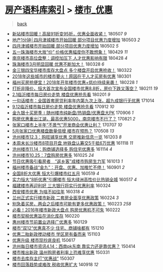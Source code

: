[房产语料库索引](../../README.md)  > [楼市_优惠](楼市_优惠.md)
====
> [back](../README.md)

- [新站楼市回暖！高层91折变95折，优惠全面收紧！](http://jkwz.applinzi.com/ittc/7100387470120322055.html#%E6%96%B0%E7%AB%99%E6%A5%BC%E5%B8%82%E5%9B%9E%E6%9A%96%EF%BC%81%E9%AB%98%E5%B1%8291%E6%8A%98%E5%8F%9895%E6%8A%98%EF%BC%8C%E4%BC%98%E6%83%A0%E5%85%A8%E9%9D%A2%E6%94%B6%E7%B4%A7%EF%BC%81) 180507 *9* 
- [地产1分钟│四月津城楼市开始回暖 部分项目优惠力度增加](http://jkwz.applinzi.com/ittc/7098939091741836304.html#%E5%9C%B0%E4%BA%A71%E5%88%86%E9%92%9F%E2%94%82%E5%9B%9B%E6%9C%88%E6%B4%A5%E5%9F%8E%E6%A5%BC%E5%B8%82%E5%BC%80%E5%A7%8B%E5%9B%9E%E6%9A%96+%E9%83%A8%E5%88%86%E9%A1%B9%E7%9B%AE%E4%BC%98%E6%83%A0%E5%8A%9B%E5%BA%A6%E5%A2%9E%E5%8A%A0) 180503 *2* 
- [四月津城楼市开始回暖 部分项目优惠力度增加](http://jkwz.applinzi.com/ittc/7098434086005900299.html#%E5%9B%9B%E6%9C%88%E6%B4%A5%E5%9F%8E%E6%A5%BC%E5%B8%82%E5%BC%80%E5%A7%8B%E5%9B%9E%E6%9A%96+%E9%83%A8%E5%88%86%E9%A1%B9%E7%9B%AE%E4%BC%98%E6%83%A0%E5%8A%9B%E5%BA%A6%E5%A2%9E%E5%8A%A0) 180502 *5* 
- [五一珠海楼市大放“价” 价格优惠幅度你不敢想象！](http://jkwz.applinzi.com/ittc/7097546545555833863.html#%E4%BA%94%E4%B8%80%E7%8F%A0%E6%B5%B7%E6%A5%BC%E5%B8%82%E5%A4%A7%E6%94%BE%E2%80%9C%E4%BB%B7%E2%80%9D+%E4%BB%B7%E6%A0%BC%E4%BC%98%E6%83%A0%E5%B9%85%E5%BA%A6%E4%BD%A0%E4%B8%8D%E6%95%A2%E6%83%B3%E8%B1%A1%EF%BC%81) 180429 *11* 
- [南京楼市高位盘整：调控加压下 人才优惠影响有限](http://jkwz.applinzi.com/ittc/7096912904760853521.html#%E5%8D%97%E4%BA%AC%E6%A5%BC%E5%B8%82%E9%AB%98%E4%BD%8D%E7%9B%98%E6%95%B4%EF%BC%9A%E8%B0%83%E6%8E%A7%E5%8A%A0%E5%8E%8B%E4%B8%8B+%E4%BA%BA%E6%89%8D%E4%BC%98%E6%83%A0%E5%BD%B1%E5%93%8D%E6%9C%89%E9%99%90) 180428 *4* 
- [珠海楼市3月明显回暖 优惠不断加大！](http://jkwz.applinzi.com/ittc/7085450833942807569.html#%E7%8F%A0%E6%B5%B7%E6%A5%BC%E5%B8%823%E6%9C%88%E6%98%8E%E6%98%BE%E5%9B%9E%E6%9A%96+%E4%BC%98%E6%83%A0%E4%B8%8D%E6%96%AD%E5%8A%A0%E5%A4%A7%EF%BC%81) 180328 *6* 
- [金三银四宝华楼市库存大盘点 多个楼盘开启优惠抢收！](http://jkwz.applinzi.com/ittc/7083253219256173585.html#%E9%87%91%E4%B8%89%E9%93%B6%E5%9B%9B%E5%AE%9D%E5%8D%8E%E6%A5%BC%E5%B8%82%E5%BA%93%E5%AD%98%E5%A4%A7%E7%9B%98%E7%82%B9+%E5%A4%9A%E4%B8%AA%E6%A5%BC%E7%9B%98%E5%BC%80%E5%90%AF%E4%BC%98%E6%83%A0%E6%8A%A2%E6%94%B6%EF%BC%81) 180322  
- [2018年这些城市的楼市要火！原因在于人才买房有优惠](http://jkwz.applinzi.com/ittc/7075464180931232778.html#2018%E5%B9%B4%E8%BF%99%E4%BA%9B%E5%9F%8E%E5%B8%82%E7%9A%84%E6%A5%BC%E5%B8%82%E8%A6%81%E7%81%AB%EF%BC%81%E5%8E%9F%E5%9B%A0%E5%9C%A8%E4%BA%8E%E4%BA%BA%E6%89%8D%E4%B9%B0%E6%88%BF%E6%9C%89%E4%BC%98%E6%83%A0) 180301  
- [福州买房抢便宜！2018年开年楼市优惠+低价持续来袭！](http://jkwz.applinzi.com/ittc/7075179560016806918.html#%E7%A6%8F%E5%B7%9E%E4%B9%B0%E6%88%BF%E6%8A%A2%E4%BE%BF%E5%AE%9C%EF%BC%812018%E5%B9%B4%E5%BC%80%E5%B9%B4%E6%A5%BC%E5%B8%82%E4%BC%98%E6%83%A0%2B%E4%BD%8E%E4%BB%B7%E6%8C%81%E7%BB%AD%E6%9D%A5%E8%A2%AD%EF%BC%81) 180228 *1* 
- [打折非降价，恒大首次宣布全国楼市优惠8.8折，房价下跌又落空？](http://jkwz.applinzi.com/ittc/7068822375850574865.html#%E6%89%93%E6%8A%98%E9%9D%9E%E9%99%8D%E4%BB%B7%EF%BC%8C%E6%81%92%E5%A4%A7%E9%A6%96%E6%AC%A1%E5%AE%A3%E5%B8%83%E5%85%A8%E5%9B%BD%E6%A5%BC%E5%B8%82%E4%BC%98%E6%83%A08.8%E6%8A%98%EF%BC%8C%E6%88%BF%E4%BB%B7%E4%B8%8B%E8%B7%8C%E5%8F%88%E8%90%BD%E7%A9%BA%EF%BC%9F) 180211 *19* 
- [2.1临沂楼市每日房价走势 楼盘优惠抢先看](http://jkwz.applinzi.com/ittc/7064896287734760464.html#2.1%E4%B8%B4%E6%B2%82%E6%A5%BC%E5%B8%82%E6%AF%8F%E6%97%A5%E6%88%BF%E4%BB%B7%E8%B5%B0%E5%8A%BF+%E6%A5%BC%E7%9B%98%E4%BC%98%E6%83%A0%E6%8A%A2%E5%85%88%E7%9C%8B) 180201 *9* 
- [一句话楼市：全国首套房贷利率年内第九次上涨，超九成银行无优惠](http://jkwz.applinzi.com/ittc/7024394333275554832.html#%E4%B8%80%E5%8F%A5%E8%AF%9D%E6%A5%BC%E5%B8%82%EF%BC%9A%E5%85%A8%E5%9B%BD%E9%A6%96%E5%A5%97%E6%88%BF%E8%B4%B7%E5%88%A9%E7%8E%87%E5%B9%B4%E5%86%85%E7%AC%AC%E4%B9%9D%E6%AC%A1%E4%B8%8A%E6%B6%A8%EF%BC%8C%E8%B6%85%E4%B9%9D%E6%88%90%E9%93%B6%E8%A1%8C%E6%97%A0%E4%BC%98%E6%83%A0) 171014  
- [9.12临沂楼市每日房价走势 楼盘优惠抢先看](http://jkwz.applinzi.com/ittc/7012202586218955792.html#9.12%E4%B8%B4%E6%B2%82%E6%A5%BC%E5%B8%82%E6%AF%8F%E6%97%A5%E6%88%BF%E4%BB%B7%E8%B5%B0%E5%8A%BF+%E6%A5%BC%E7%9B%98%E4%BC%98%E6%83%A0%E6%8A%A2%E5%85%88%E7%9C%8B) 170912 *10* 
- [金九银十买房季∣随州楼市纯新盘/热销盘/优惠盘大PK](http://jkwz.applinzi.com/ittc/7010119174523995152.html#%E9%87%91%E4%B9%9D%E9%93%B6%E5%8D%81%E4%B9%B0%E6%88%BF%E5%AD%A3%E2%88%A3%E9%9A%8F%E5%B7%9E%E6%A5%BC%E5%B8%82%E7%BA%AF%E6%96%B0%E7%9B%98%2F%E7%83%AD%E9%94%80%E7%9B%98%2F%E4%BC%98%E6%83%A0%E7%9B%98%E5%A4%A7PK) 170906 *1* 
- [购房优惠重出江湖，最高优惠5000，南京楼市不行了？](http://jkwz.applinzi.com/ittc/7004179282447041553.html#%E8%B4%AD%E6%88%BF%E4%BC%98%E6%83%A0%E9%87%8D%E5%87%BA%E6%B1%9F%E6%B9%96%EF%BC%8C%E6%9C%80%E9%AB%98%E4%BC%98%E6%83%A05000%EF%BC%8C%E5%8D%97%E4%BA%AC%E6%A5%BC%E5%B8%82%E4%B8%8D%E8%A1%8C%E4%BA%86%EF%BC%9F) 170821 *2* 
- [张家口楼市上半年“不景气”开发商会优惠让利？](http://jkwz.applinzi.com/ittc/6987480856917443600.html#%E5%BC%A0%E5%AE%B6%E5%8F%A3%E6%A5%BC%E5%B8%82%E4%B8%8A%E5%8D%8A%E5%B9%B4%E2%80%9C%E4%B8%8D%E6%99%AF%E6%B0%94%E2%80%9D%E5%BC%80%E5%8F%91%E5%95%86%E4%BC%9A%E4%BC%98%E6%83%A0%E8%AE%A9%E5%88%A9%EF%BC%9F) 170707 *10* 
- [5月张家口优惠楼盘数量倍增 楼市在预热？](http://jkwz.applinzi.com/ittc/6965291811546350596.html#5%E6%9C%88%E5%BC%A0%E5%AE%B6%E5%8F%A3%E4%BC%98%E6%83%A0%E6%A5%BC%E7%9B%98%E6%95%B0%E9%87%8F%E5%80%8D%E5%A2%9E+%E6%A5%BC%E5%B8%82%E5%9C%A8%E9%A2%84%E7%83%AD%EF%BC%9F) 170508 *13* 
- [沧州楼市12.3：购旺铺享优惠 交房推新信息一览](http://jkwz.applinzi.com/ittc/6907357707480073220.html#%E6%B2%A7%E5%B7%9E%E6%A5%BC%E5%B8%8212.3%EF%BC%9A%E8%B4%AD%E6%97%BA%E9%93%BA%E4%BA%AB%E4%BC%98%E6%83%A0+%E4%BA%A4%E6%88%BF%E6%8E%A8%E6%96%B0%E4%BF%A1%E6%81%AF%E4%B8%80%E8%A7%88) 161203 *8* 
- [本周末长沙楼市8项目开盘 地铁盘认筹交5千抵6万优惠](http://jkwz.applinzi.com/ittc/6901887545360516100.html#%E6%9C%AC%E5%91%A8%E6%9C%AB%E9%95%BF%E6%B2%99%E6%A5%BC%E5%B8%828%E9%A1%B9%E7%9B%AE%E5%BC%80%E7%9B%98+%E5%9C%B0%E9%93%81%E7%9B%98%E8%AE%A4%E7%AD%B9%E4%BA%A45%E5%8D%83%E6%8A%B56%E4%B8%87%E4%BC%98%E6%83%A0) 161118 *11* 
- [沧州楼市11.14：购商铺选择多 购住宅优惠多](http://jkwz.applinzi.com/ittc/6900289747410224132.html#%E6%B2%A7%E5%B7%9E%E6%A5%BC%E5%B8%8211.14%EF%BC%9A%E8%B4%AD%E5%95%86%E9%93%BA%E9%80%89%E6%8B%A9%E5%A4%9A+%E8%B4%AD%E4%BD%8F%E5%AE%85%E4%BC%98%E6%83%A0%E5%A4%9A) 161114 *4* 
- [沧州楼市10.25：7盘购房优惠多](http://jkwz.applinzi.com/ittc/6892898195880805380.html#%E6%B2%A7%E5%B7%9E%E6%A5%BC%E5%B8%8210.25%EF%BC%9A7%E7%9B%98%E8%B4%AD%E6%88%BF%E4%BC%98%E6%83%A0%E5%A4%9A) 161025 *24* 
- [节日优惠吸引看房者　“返乡客”成楼市购房生力军](http://jkwz.applinzi.com/ittc/6888541472638370821.html#%E8%8A%82%E6%97%A5%E4%BC%98%E6%83%A0%E5%90%B8%E5%BC%95%E7%9C%8B%E6%88%BF%E8%80%85%E3%80%80%E2%80%9C%E8%BF%94%E4%B9%A1%E5%AE%A2%E2%80%9D%E6%88%90%E6%A5%BC%E5%B8%82%E8%B4%AD%E6%88%BF%E7%94%9F%E5%8A%9B%E5%86%9B) 161013 *1* 
- [福州楼市备战“金九”：开盘、优惠、加推忙不停！](http://jkwz.applinzi.com/ittc/6872941222158664709.html#%E7%A6%8F%E5%B7%9E%E6%A5%BC%E5%B8%82%E5%A4%87%E6%88%98%E2%80%9C%E9%87%91%E4%B9%9D%E2%80%9D%EF%BC%9A%E5%BC%80%E7%9B%98%E3%80%81%E4%BC%98%E6%83%A0%E3%80%81%E5%8A%A0%E6%8E%A8%E5%BF%99%E4%B8%8D%E5%81%9C%EF%BC%81) 160901 *2* 
- [全国8折大优惠 恒大引爆楼市红五月](http://jkwz.applinzi.com/ittc/6833845001213461508.html#%E5%85%A8%E5%9B%BD8%E6%8A%98%E5%A4%A7%E4%BC%98%E6%83%A0+%E6%81%92%E5%A4%A7%E5%BC%95%E7%88%86%E6%A5%BC%E5%B8%82%E7%BA%A2%E4%BA%94%E6%9C%88) 160519 *4* 
- [实力恒大“8折优惠”引爆楼市 恒大绿洲高性价比热销全城](http://jkwz.applinzi.com/ittc/6833224867788620805.html#%E5%AE%9E%E5%8A%9B%E6%81%92%E5%A4%A7%E2%80%9C8%E6%8A%98%E4%BC%98%E6%83%A0%E2%80%9D%E5%BC%95%E7%88%86%E6%A5%BC%E5%B8%82+%E6%81%92%E5%A4%A7%E7%BB%BF%E6%B4%B2%E9%AB%98%E6%80%A7%E4%BB%B7%E6%AF%94%E7%83%AD%E9%94%80%E5%85%A8%E5%9F%8E) 160517 *4* 
- [福建楼市再迎利好 三大银行将实行优惠利率](http://jkwz.applinzi.com/ittc/6813078038312911877.html#%E7%A6%8F%E5%BB%BA%E6%A5%BC%E5%B8%82%E5%86%8D%E8%BF%8E%E5%88%A9%E5%A5%BD+%E4%B8%89%E5%A4%A7%E9%93%B6%E8%A1%8C%E5%B0%86%E5%AE%9E%E8%A1%8C%E4%BC%98%E6%83%A0%E5%88%A9%E7%8E%87) 160324  
- [西安楼市优惠 为啥不如往年](http://jkwz.applinzi.com/ittc/6810740559798862852.html#%E8%A5%BF%E5%AE%89%E6%A5%BC%E5%B8%82%E4%BC%98%E6%83%A0+%E4%B8%BA%E5%95%A5%E4%B8%8D%E5%A6%82%E5%BE%80%E5%B9%B4) 160318 *4* 
- [兰州正式实行楼市新政 二套房全面享优惠政策](http://jkwz.applinzi.com/ittc/6802303273864266757.html#%E5%85%B0%E5%B7%9E%E6%AD%A3%E5%BC%8F%E5%AE%9E%E8%A1%8C%E6%A5%BC%E5%B8%82%E6%96%B0%E6%94%BF+%E4%BA%8C%E5%A5%97%E6%88%BF%E5%85%A8%E9%9D%A2%E4%BA%AB%E4%BC%98%E6%83%A0%E6%94%BF%E7%AD%96) 160224 *3* 
- [别急着买房，两会之后楼市可能有更多优惠政策！](http://jkwz.applinzi.com/ittc/6801981309241000965.html#%E5%88%AB%E6%80%A5%E7%9D%80%E4%B9%B0%E6%88%BF%EF%BC%8C%E4%B8%A4%E4%BC%9A%E4%B9%8B%E5%90%8E%E6%A5%BC%E5%B8%82%E5%8F%AF%E8%83%BD%E6%9C%89%E6%9B%B4%E5%A4%9A%E4%BC%98%E6%83%A0%E6%94%BF%E7%AD%96%EF%BC%81) 160223 *258* 
- [必看！2016年楼市新政大盘点 购房优惠机不可失](http://jkwz.applinzi.com/ittc/6801663903406752772.html#%E5%BF%85%E7%9C%8B%EF%BC%812016%E5%B9%B4%E6%A5%BC%E5%B8%82%E6%96%B0%E6%94%BF%E5%A4%A7%E7%9B%98%E7%82%B9+%E8%B4%AD%E6%88%BF%E4%BC%98%E6%83%A0%E6%9C%BA%E4%B8%8D%E5%8F%AF%E5%A4%B1) 160222  
- [楼市契税优惠旨在消化库存](http://jkwz.applinzi.com/ittc/6800870803784598533.html#%E6%A5%BC%E5%B8%82%E5%A5%91%E7%A8%8E%E4%BC%98%E6%83%A0%E6%97%A8%E5%9C%A8%E6%B6%88%E5%8C%96%E5%BA%93%E5%AD%98) 160220  
- [惠州楼市节前置业选择广优惠多](http://jkwz.applinzi.com/ittc/6792666332176843781.html#%E6%83%A0%E5%B7%9E%E6%A5%BC%E5%B8%82%E8%8A%82%E5%89%8D%E7%BD%AE%E4%B8%9A%E9%80%89%E6%8B%A9%E5%B9%BF%E4%BC%98%E6%83%A0%E5%A4%9A) 160129  
- [楼市“双12”优惠真不少 住宅、商铺啥都有](http://jkwz.applinzi.com/ittc/6774084505887572997.html#%E6%A5%BC%E5%B8%82%E2%80%9C%E5%8F%8C12%E2%80%9D%E4%BC%98%E6%83%A0%E7%9C%9F%E4%B8%8D%E5%B0%91+%E4%BD%8F%E5%AE%85%E3%80%81%E5%95%86%E9%93%BA%E5%95%A5%E9%83%BD%E6%9C%89) 151210  
- [优惠二胎新政搅动楼市 学区房有备而来](http://jkwz.applinzi.com/ittc/6760505065941238788.html#%E4%BC%98%E6%83%A0%E4%BA%8C%E8%83%8E%E6%96%B0%E6%94%BF%E6%90%85%E5%8A%A8%E6%A5%BC%E5%B8%82+%E5%AD%A6%E5%8C%BA%E6%88%BF%E6%9C%89%E5%A4%87%E8%80%8C%E6%9D%A5) 151103  
- [优惠升级 楼市现抄底良机](http://jkwz.applinzi.com/ittc/547650611422400305.html#%E4%BC%98%E6%83%A0%E5%8D%87%E7%BA%A7+%E6%A5%BC%E5%B8%82%E7%8E%B0%E6%8A%84%E5%BA%95%E8%89%AF%E6%9C%BA) 150617  
- [沧州每日楼市资讯4.14：西南pk东南 靠实力还是靠优惠？](http://jkwz.applinzi.com/ittc/547650611404507374.html#%E6%B2%A7%E5%B7%9E%E6%AF%8F%E6%97%A5%E6%A5%BC%E5%B8%82%E8%B5%84%E8%AE%AF4.14%EF%BC%9A%E8%A5%BF%E5%8D%97pk%E4%B8%9C%E5%8D%97+%E9%9D%A0%E5%AE%9E%E5%8A%9B%E8%BF%98%E6%98%AF%E9%9D%A0%E4%BC%98%E6%83%A0%EF%BC%9F) 150414  
- [楼市推出新政 温州购房者利率上恐难享优惠](http://jkwz.applinzi.com/ittc/547650611403445180.html#%E6%A5%BC%E5%B8%82%E6%8E%A8%E5%87%BA%E6%96%B0%E6%94%BF+%E6%B8%A9%E5%B7%9E%E8%B4%AD%E6%88%BF%E8%80%85%E5%88%A9%E7%8E%87%E4%B8%8A%E6%81%90%E9%9A%BE%E4%BA%AB%E4%BC%98%E6%83%A0) 150331  
- [楼市去库存主打“优惠战”](http://jkwz.applinzi.com/ittc/547650611394893789.html#%E6%A5%BC%E5%B8%82%E5%8E%BB%E5%BA%93%E5%AD%98%E4%B8%BB%E6%89%93%E2%80%9C%E4%BC%98%E6%83%A0%E6%88%98%E2%80%9D) 150307  
- [楼市回落趋势或难改 税收优惠扩大](http://jkwz.applinzi.com/ittc/547650611376839431.html#%E6%A5%BC%E5%B8%82%E5%9B%9E%E8%90%BD%E8%B6%8B%E5%8A%BF%E6%88%96%E9%9A%BE%E6%94%B9+%E7%A8%8E%E6%94%B6%E4%BC%98%E6%83%A0%E6%89%A9%E5%A4%A7) 140918 *12* 
